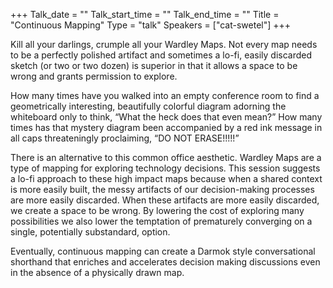 +++
Talk_date = ""
Talk_start_time = ""
Talk_end_time = ""
Title = "Continuous Mapping"
Type = "talk"
Speakers = ["cat-swetel"]
+++

Kill all your darlings, crumple all your Wardley Maps. Not every map needs to be a perfectly polished artifact and sometimes a lo-fi, easily discarded sketch (or two or two dozen) is superior in that it allows a space to be wrong and grants permission to explore.

How many times have you walked into an empty conference room to find a geometrically interesting, beautifully colorful diagram adorning the whiteboard only to think, “What the heck does that even mean?” How many times has that mystery diagram been accompanied by a red ink message in all caps threateningly proclaiming, “DO NOT ERASE!!!!!”

There is an alternative to this common office aesthetic. Wardley Maps are a type of mapping for exploring technology decisions. This session suggests a lo-fi approach to these high impact maps because when a shared context is more easily built, the messy artifacts of our decision-making processes are more easily discarded. When these artifacts are more easily discarded, we create a space to be wrong. By lowering the cost of exploring many possibilities we also lower the temptation of prematurely converging on a single, potentially substandard, option.

Eventually, continuous mapping can create a Darmok style conversational shorthand that enriches and accelerates decision making discussions even in the absence of a physically drawn map.